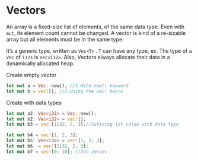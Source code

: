 # Vectors

An array is a fixed-size list of elements, of the same data type. Even with `mut`, its element count cannot be changed. A vector is kind of a re-sizable array but all elements must be in the same type.

It’s a generic type, written as `Vec<T>` . `T` can have any type, ex. The type of a `Vec` of `i32s` is `Vec<i32>`. Also, Vectors always allocate their data in a dynamically allocated heap.

Create empty vector
```rust
let mut a = Vec::new(); //1.With new() keyword
let mut b = vec![]; //2.Using the vec! macro
```

Create with data types

```rust
let mut a2: Vec<i32> = Vec::new();
let mut b2: Vec<i32> = vec![];
let mut b3 = vec![1i32, 2, 3];//Sufixing 1st value with data type
```

```rust
let mut b4 = vec![1, 2, 3];
let mut b5: Vec<i32> = vec![1, 2, 3];
let mut b6  = vec![1i32, 2, 3];
let mut b7 = vec![0; 10]; //Ten zeroes
```